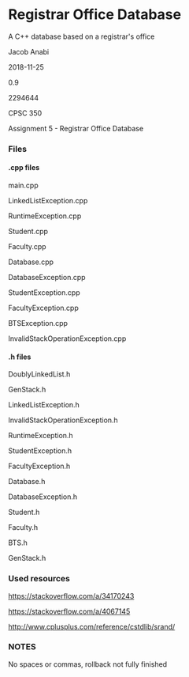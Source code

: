 # Registrar Office Database
A C++ database based on a registrar's office

Jacob Anabi

2018-11-25

0.9

2294644

CPSC 350

Assignment 5 - Registrar Office Database

### Files
#### .cpp files
main.cpp

LinkedListException.cpp

RuntimeException.cpp

Student.cpp

Faculty.cpp

Database.cpp

DatabaseException.cpp

StudentException.cpp

FacultyException.cpp

BTSException.cpp

InvalidStackOperationException.cpp


#### .h files
DoublyLinkedList.h

GenStack.h

LinkedListException.h

InvalidStackOperationException.h

RuntimeException.h

StudentException.h

FacultyException.h

Database.h

DatabaseException.h

Student.h

Faculty.h

BTS.h

GenStack.h

### Used resources
https://stackoverflow.com/a/34170243

https://stackoverflow.com/a/4067145

http://www.cplusplus.com/reference/cstdlib/srand/

### NOTES
No spaces or commas, rollback not fully finished
